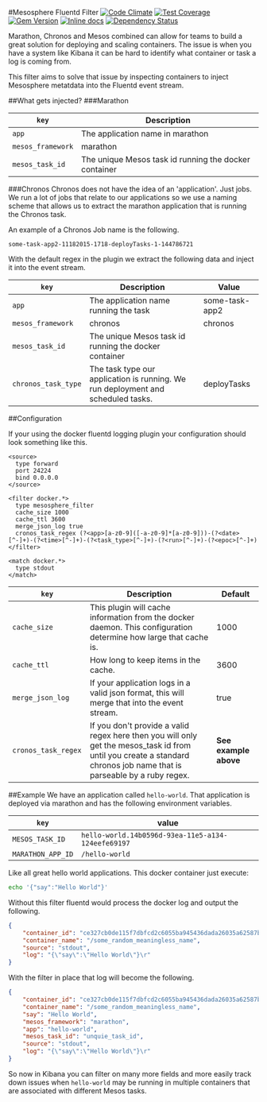#Mesosphere Fluentd Filter
[![Code Climate](https://codeclimate.com/github/joshughes/fluent-plugin-ecs-filter/badges/gpa.svg)](https://codeclimate.com/github/joshughes/fluent-plugin-ecs-filter)
[![Test Coverage](https://codeclimate.com/github/joshughes/fluent-plugin-ecs-filter/badges/coverage.svg)](https://codeclimate.com/github/joshughes/fluent-plugin-ecs-filter/coverage)
[![Gem Version](https://badge.fury.io/rb/fluent-plugin-ecs-filter.svg)](https://badge.fury.io/rb/fluent-plugin-ecs-filter)
[![Inline docs](http://inch-ci.org/github/joshughes/fluent-plugin-ecs-filter.svg?branch=master)](http://inch-ci.org/github/joshughes/fluent-plugin-ecs-filter)
[![Dependency Status](https://www.versioneye.com/user/projects/5658d10aaef3b5003e000000/badge.svg?style=flat)](https://www.versioneye.com/user/projects/5658d10aaef3b5003e000000)

Marathon, Chronos and Mesos combined can allow for teams to build a great solution for deploying and scaling containers. The issue is when you have a system like Kibana it can be hard to identify what container or task a log is coming from.

This filter aims to solve that issue by inspecting containers to inject Mesosphere metatdata into the Fluentd event stream.

##What gets injected?
###Marathon

|`key`|  Description  |
|---|---|
|`app`|  The application name in marathon  |
|  `mesos_framework` |  marathon |
| `mesos_task_id` | The unique Mesos task id running the docker container |

###Chronos
Chronos does not have the idea of an 'application'. Just jobs. We run a lot of jobs that relate to our applications so we use a naming scheme that allows us to extract the marathon application that is running the Chronos task.

An example of a Chronos Job name is the following.

`some-task-app2-11182015-1718-deployTasks-1-144786721`

With the default regex in the plugin we extract the following data and inject it into the event stream.

|`key`|  Description  | Value |
|---|---|---|
|`app`|  The application name running the task  | some-task-app2 |
|  `mesos_framework` |  chronos | chronos |
| `mesos_task_id` | The unique Mesos task id running the docker container | |
| `chronos_task_type` | The task type our application is running. We run deployment and scheduled tasks. | deployTasks |

##Configuration

If your using the docker fluentd logging plugin your configuration should look something like this.

```
<source>
  type forward
  port 24224
  bind 0.0.0.0
</source>

<filter docker.*>
  type mesosphere_filter
  cache_size 1000
  cache_ttl 3600
  merge_json_log true
  cronos_task_regex (?<app>[a-z0-9]([-a-z0-9]*[a-z0-9]))-(?<date>[^-]+)-(?<time>[^-]+)-(?<task_type>[^-]+)-(?<run>[^-]+)-(?<epoc>[^-]+)
</filter>

<match docker.*>
  type stdout
</match>
```

|`key`|  Description  | Default |
|---|---|---|
|`cache_size`|  This plugin will cache information from the docker daemon. This configuration determine how large that cache is. | 1000 |
|  `cache_ttl ` |  How long to keep items in the cache. | 3600 |
| `merge_json_log ` | If your application logs in a valid json format, this will merge that into the event stream. | true |
| `cronos_task_regex ` | If you don't provide a valid regex here then you will only get the mesos_task id from until you create a standard chronos job name that is parseable by a ruby regex. | **See example above** |


##Example
We have an application called `hello-world`. That application is deployed via marathon and has the following environment variables.

|`key`|  value  |
|---|---|
| `MESOS_TASK_ID` | `hello-world.14b0596d-93ea-11e5-a134-124eefe69197`|
| `MARATHON_APP_ID` | `/hello-world`|

Like all great hello world applications. This docker container just execute:

```bash
echo '{"say":"Hello World"}'
```

Without this filter fluentd would process the docker log and output the following.

```json
{
	"container_id": "ce327cb0de115f7dbfcd2c6055ba945436dada26035a62587b951332a028a530",
	"container_name": "/some_random_meaningless_name",
	"source": "stdout",
	"log": "{\"say\":\"Hello World\"}\r"
}
```

With the filter in place that log will become the following.

```json
{
	"container_id": "ce327cb0de115f7dbfcd2c6055ba945436dada26035a62587b951332a028a530",
	"container_name": "/some_random_meaningless_name",
	"say": "Hello World",
	"mesos_framework": "marathon",
	"app": "hello-world",
	"mesos_task_id": "unquie_task_id",
	"source": "stdout",
	"log": "{\"say\":\"Hello World\"}\r"
}
```

So now in Kibana you can filter on many more fields and more easily track down issues when `hello-world` may be running in multiple containers that are associated with different Mesos tasks.
